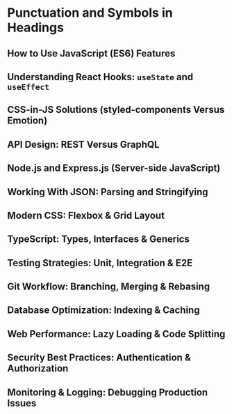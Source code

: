 # Punctuation and Symbols in Headings

## How to Use JavaScript (ES6) Features

## Understanding React Hooks: `useState` and `useEffect`

## CSS-in-JS Solutions (styled-components Versus Emotion)

## API Design: REST Versus GraphQL

## Node.js and Express.js (Server-side JavaScript)

## Working With JSON: Parsing and Stringifying

## Modern CSS: Flexbox & Grid Layout

## TypeScript: Types, Interfaces & Generics

## Testing Strategies: Unit, Integration & E2E

## Git Workflow: Branching, Merging & Rebasing

## Database Optimization: Indexing & Caching

## Web Performance: Lazy Loading & Code Splitting

## Security Best Practices: Authentication & Authorization

## Monitoring & Logging: Debugging Production Issues
